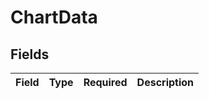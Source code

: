 # ChartData


## Fields

| Field       | Type        | Required    | Description |
| ----------- | ----------- | ----------- | ----------- |